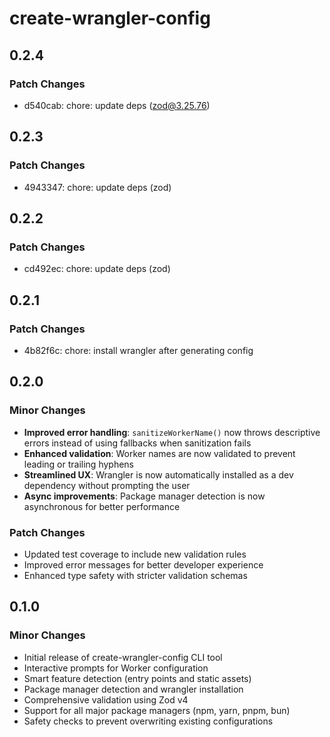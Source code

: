 # create-wrangler-config

## 0.2.4

### Patch Changes

- d540cab: chore: update deps (zod@3.25.76)

## 0.2.3

### Patch Changes

- 4943347: chore: update deps (zod)

## 0.2.2

### Patch Changes

- cd492ec: chore: update deps (zod)

## 0.2.1

### Patch Changes

- 4b82f6c: chore: install wrangler after generating config

## 0.2.0

### Minor Changes

- **Improved error handling**: `sanitizeWorkerName()` now throws descriptive errors instead of using fallbacks when sanitization fails
- **Enhanced validation**: Worker names are now validated to prevent leading or trailing hyphens
- **Streamlined UX**: Wrangler is now automatically installed as a dev dependency without prompting the user
- **Async improvements**: Package manager detection is now asynchronous for better performance

### Patch Changes

- Updated test coverage to include new validation rules
- Improved error messages for better developer experience
- Enhanced type safety with stricter validation schemas

## 0.1.0

### Minor Changes

- Initial release of create-wrangler-config CLI tool
- Interactive prompts for Worker configuration
- Smart feature detection (entry points and static assets)
- Package manager detection and wrangler installation
- Comprehensive validation using Zod v4
- Support for all major package managers (npm, yarn, pnpm, bun)
- Safety checks to prevent overwriting existing configurations
